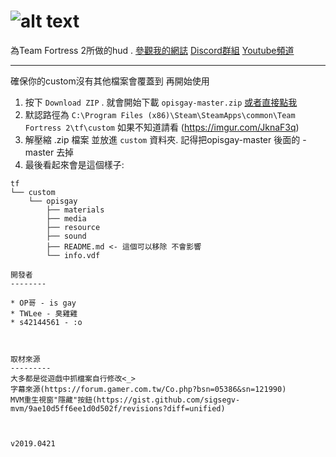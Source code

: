 ![alt text](https://imgur.com/qUsdLwn.png)
=======

為Team Fortress 2所做的hud .
[參觀我的網誌](https://zoyx123cc.blogspot.com)
[Discord群組](https://discord.gg/2bgsmVs)
[Youtube頻道](https://www.youtube.com/user/a886901)

--------

確保你的custom沒有其他檔案會覆蓋到 再開始使用

1. 按下 `Download ZIP` . 就會開始下載 `opisgay-master.zip`  [或者直接點我](https://github.com/zyox123cc/opisgay/archive/master.zip)
2. 默認路徑為 `C:\Program Files (x86)\Steam\SteamApps\common\Team Fortress 2\tf\custom`
   如果不知道請看 (https://imgur.com/JknaF3q)
3. 解壓縮 .zip 檔案 並放進 `custom` 資料夾.
   記得把opisgay-master 後面的 -master 去掉
4. 最後看起來會是這個樣子:
```
tf
└── custom
    └── opisgay
        ├── materials
        ├── media
        ├── resource
        ├── sound
        ├── README.md <- 這個可以移除 不會影響
        └── info.vdf
        
開發者
--------

* OP哥 - is gay
* TWLee - 臭雞雞
* s42144561 - :o



取材來源
---------
大多都是從遊戲中抓檔案自行修改<_>
字幕來源(https://forum.gamer.com.tw/Co.php?bsn=05386&sn=121990)
MVM重生視窗"隱藏"按鈕(https://gist.github.com/sigsegv-mvm/9ae10d5ff6ee1d0d502f/revisions?diff=unified)



v2019.0421
